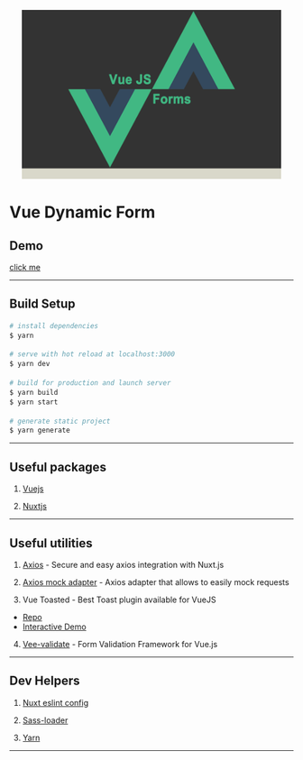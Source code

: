 <p align="center">
  <img width="460" height="300" src="./vue_form.png">
</p>

# Vue Dynamic Form

## Demo

[click me](https://dymanic-vue-form.netlify.com/)

---

## Build Setup

```bash
# install dependencies
$ yarn

# serve with hot reload at localhost:3000
$ yarn dev

# build for production and launch server
$ yarn build
$ yarn start

# generate static project
$ yarn generate
```

---

## Useful packages


1. [Vuejs](https://vuejs.org/)

2. [Nuxtjs](https://nuxtjs.org/)

---

## Useful utilities

1. [Axios](https://axios.nuxtjs.org/) - Secure and easy axios integration with Nuxt.js

2. [Axios mock adapter](https://github.com/ctimmerm/axios-mock-adapter) - Axios adapter that allows to easily mock requests

3. Vue Toasted - Best Toast plugin available for VueJS
  - [Repo](https://github.com/shakee93/vue-toasted)
  - [Interactive Demo](https://shakee93.github.io/vue-toasted/)

4. [Vee-validate](https://logaretm.github.io/vee-validate/) - Form Validation Framework for Vue.js

---

## Dev Helpers

1. [Nuxt eslint config](https://github.com/nuxt/eslint-config)

2. [Sass-loader](https://github.com/webpack-contrib/sass-loader)

3. [Yarn](https://yarnpkg.com/lang/en/)

---
